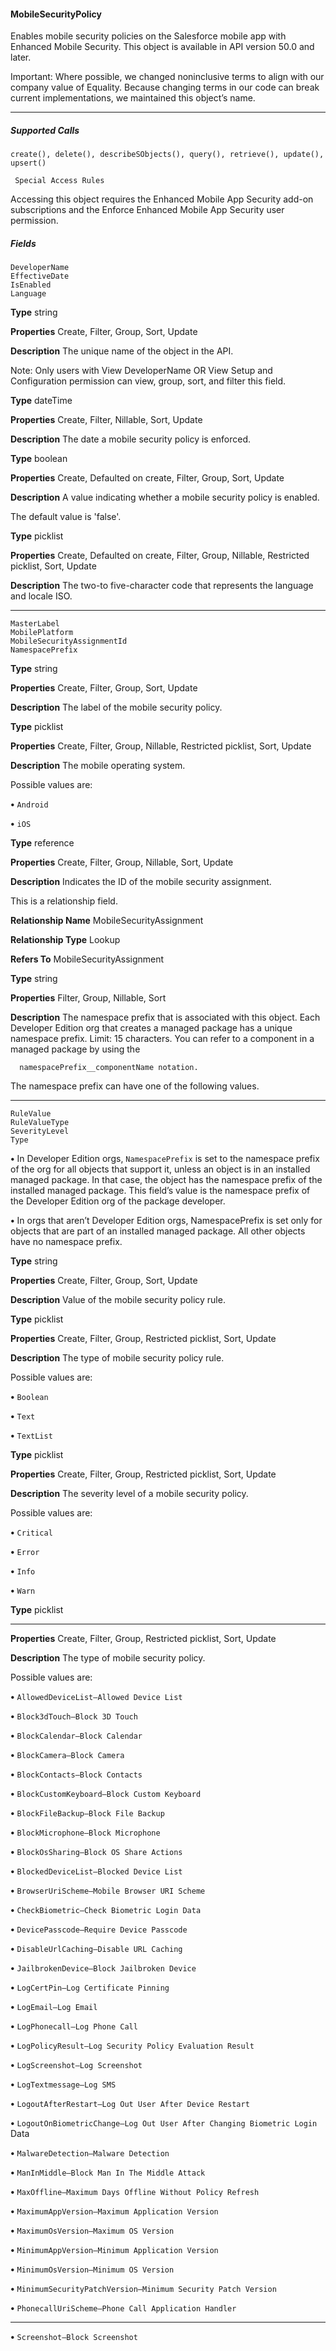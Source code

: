 #### MobileSecurityPolicy

Enables mobile security policies on the Salesforce mobile app with Enhanced Mobile Security. This object is available in API version 50.0
and later.

Important: Where possible, we changed noninclusive terms to align with our company value of Equality. Because changing
terms in our code can break current implementations, we maintained this object’s name.


-----

##### Supported Calls
```
create(), delete(), describeSObjects(), query(), retrieve(), update(), upsert()

 Special Access Rules

```
Accessing this object requires the Enhanced Mobile App Security add-on subscriptions and the Enforce Enhanced Mobile App Security
user permission.

##### Fields

```
DeveloperName
EffectiveDate
IsEnabled
Language

```

**Type**
string

**Properties**
Create, Filter, Group, Sort, Update

**Description**
The unique name of the object in the API.

Note: Only users with View DeveloperName OR View Setup and Configuration
permission can view, group, sort, and filter this field.

**Type**
dateTime

**Properties**
Create, Filter, Nillable, Sort, Update

**Description**
The date a mobile security policy is enforced.

**Type**
boolean

**Properties**
Create, Defaulted on create, Filter, Group, Sort, Update

**Description**
A value indicating whether a mobile security policy is enabled.

The default value is 'false'.

**Type**
picklist

**Properties**
Create, Defaulted on create, Filter, Group, Nillable, Restricted picklist, Sort, Update

**Description**
The two-to five-character code that represents the language and locale ISO.


-----

```
MasterLabel
MobilePlatform
MobileSecurityAssignmentId
NamespacePrefix

```

**Type**
string

**Properties**
Create, Filter, Group, Sort, Update

**Description**
The label of the mobile security policy.

**Type**
picklist

**Properties**
Create, Filter, Group, Nillable, Restricted picklist, Sort, Update

**Description**
The mobile operating system.

Possible values are:

**•** `Android`

**•** `iOS`

**Type**
reference

**Properties**
Create, Filter, Group, Nillable, Sort, Update

**Description**
Indicates the ID of the mobile security assignment.

This is a relationship field.

**Relationship Name**
MobileSecurityAssignment

**Relationship Type**
Lookup

**Refers To**
MobileSecurityAssignment

**Type**
string

**Properties**
Filter, Group, Nillable, Sort

**Description**
The namespace prefix that is associated with this object. Each Developer Edition org that
creates a managed package has a unique namespace prefix. Limit: 15 characters. You can
refer to a component in a managed package by using the
```
  namespacePrefix__componentName notation.

```
The namespace prefix can have one of the following values.


-----

```
RuleValue
RuleValueType
SeverityLevel
Type

```


**•** In Developer Edition orgs, `NamespacePrefix` is set to the namespace prefix of the
org for all objects that support it, unless an object is in an installed managed package.
In that case, the object has the namespace prefix of the installed managed package. This
field’s value is the namespace prefix of the Developer Edition org of the package
developer.

**•** In orgs that aren’t Developer Edition orgs, NamespacePrefix is set only for objects
that are part of an installed managed package. All other objects have no namespace
prefix.

**Type**
string

**Properties**
Create, Filter, Group, Sort, Update

**Description**
Value of the mobile security policy rule.

**Type**
picklist

**Properties**
Create, Filter, Group, Restricted picklist, Sort, Update

**Description**
The type of mobile security policy rule.

Possible values are:

**•** `Boolean`

**•** `Text`

**•** `TextList`

**Type**
picklist

**Properties**
Create, Filter, Group, Restricted picklist, Sort, Update

**Description**
The severity level of a mobile security policy.

Possible values are:

**•** `Critical`

**•** `Error`

**•** `Info`

**•** `Warn`

**Type**
picklist


-----

**Properties**
Create, Filter, Group, Restricted picklist, Sort, Update

**Description**
The type of mobile security policy.

Possible values are:

**•** `AllowedDeviceList—Allowed Device List`

**•** `Block3dTouch—Block 3D Touch`

**•** `BlockCalendar—Block Calendar`

**•** `BlockCamera—Block Camera`

**•** `BlockContacts—Block Contacts`

**•** `BlockCustomKeyboard—Block Custom Keyboard`

**•** `BlockFileBackup—Block File Backup`

**•** `BlockMicrophone—Block Microphone`

**•** `BlockOsSharing—Block OS Share Actions`

**•** `BlockedDeviceList—Blocked Device List`

**•** `BrowserUriScheme—Mobile Browser URI Scheme`

**•** `CheckBiometric—Check Biometric Login Data`

**•** `DevicePasscode—Require Device Passcode`

**•** `DisableUrlCaching—Disable URL Caching`

**•** `JailbrokenDevice—Block Jailbroken Device`

**•** `LogCertPin—Log Certificate Pinning`

**•** `LogEmail—Log Email`

**•** `LogPhonecall—Log Phone Call`

**•** `LogPolicyResult—Log Security Policy Evaluation Result`

**•** `LogScreenshot—Log Screenshot`

**•** `LogTextmessage—Log SMS`

**•** `LogoutAfterRestart—Log Out User After Device Restart`

**•** `LogoutOnBiometricChange—Log Out User After Changing Biometric Login`
Data

**•** `MalwareDetection—Malware Detection`

**•** `ManInMiddle—Block Man In The Middle Attack`

**•** `MaxOffline—Maximum Days Offline Without Policy Refresh`

**•** `MaximumAppVersion—Maximum Application Version`

**•** `MaximumOsVersion—Maximum OS Version`

**•** `MinimumAppVersion—Minimum Application Version`

**•** `MinimumOsVersion—Minimum OS Version`

**•** `MinimumSecurityPatchVersion—Minimum Security Patch Version`

**•** `PhonecallUriScheme—Phone Call Application Handler`


-----

**•** `Screenshot—Block Screenshot`
